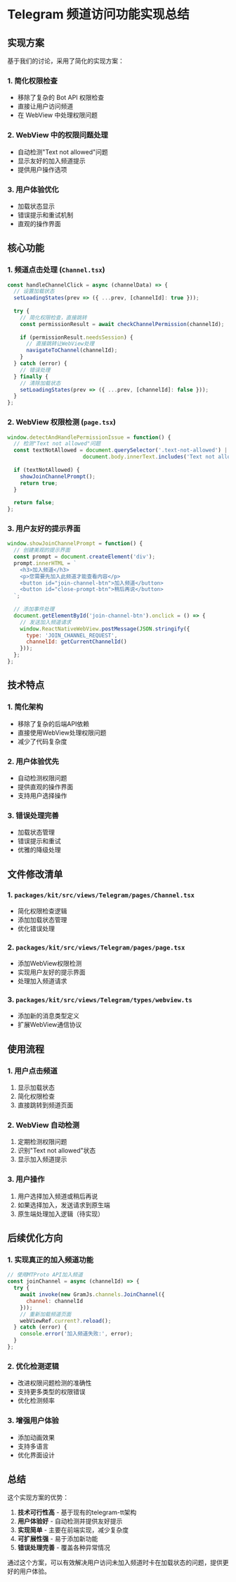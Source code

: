 # Telegram 频道访问功能实现总结

## 实现方案

基于我们的讨论，采用了简化的实现方案：

### 1. 简化权限检查
- 移除了复杂的 Bot API 权限检查
- 直接让用户访问频道
- 在 WebView 中处理权限问题

### 2. WebView 中的权限问题处理
- 自动检测"Text not allowed"问题
- 显示友好的加入频道提示
- 提供用户操作选项

### 3. 用户体验优化
- 加载状态显示
- 错误提示和重试机制
- 直观的操作界面

## 核心功能

### 1. 频道点击处理 (`Channel.tsx`)
```javascript
const handleChannelClick = async (channelData) => {
  // 设置加载状态
  setLoadingStates(prev => ({ ...prev, [channelId]: true }));
  
  try {
    // 简化权限检查，直接跳转
    const permissionResult = await checkChannelPermission(channelId);
    
    if (permissionResult.needsSession) {
      // 直接跳转让WebView处理
      navigateToChannel(channelId);
    }
  } catch (error) {
    // 错误处理
  } finally {
    // 清除加载状态
    setLoadingStates(prev => ({ ...prev, [channelId]: false }));
  }
};
```

### 2. WebView 权限检测 (`page.tsx`)
```javascript
window.detectAndHandlePermissionIssue = function() {
  // 检测"Text not allowed"问题
  const textNotAllowed = document.querySelector('.text-not-allowed') || 
                        document.body.innerText.includes('Text not allowed');
  
  if (textNotAllowed) {
    showJoinChannelPrompt();
    return true;
  }
  
  return false;
};
```

### 3. 用户友好的提示界面
```javascript
window.showJoinChannelPrompt = function() {
  // 创建美观的提示界面
  const prompt = document.createElement('div');
  prompt.innerHTML = `
    <h3>加入频道</h3>
    <p>您需要先加入此频道才能查看内容</p>
    <button id="join-channel-btn">加入频道</button>
    <button id="close-prompt-btn">稍后再说</button>
  `;
  
  // 添加事件处理
  document.getElementById('join-channel-btn').onclick = () => {
    // 发送加入频道请求
    window.ReactNativeWebView.postMessage(JSON.stringify({
      type: 'JOIN_CHANNEL_REQUEST',
      channelId: getCurrentChannelId()
    }));
  };
};
```

## 技术特点

### 1. 简化架构
- 移除了复杂的后端API依赖
- 直接使用WebView处理权限问题
- 减少了代码复杂度

### 2. 用户体验优先
- 自动检测权限问题
- 提供直观的操作界面
- 支持用户选择操作

### 3. 错误处理完善
- 加载状态管理
- 错误提示和重试
- 优雅的降级处理

## 文件修改清单

### 1. `packages/kit/src/views/Telegram/pages/Channel.tsx`
- 简化权限检查逻辑
- 添加加载状态管理
- 优化错误处理

### 2. `packages/kit/src/views/Telegram/pages/page.tsx`
- 添加WebView权限检测
- 实现用户友好的提示界面
- 处理加入频道请求

### 3. `packages/kit/src/views/Telegram/types/webview.ts`
- 添加新的消息类型定义
- 扩展WebView通信协议

## 使用流程

### 1. 用户点击频道
1. 显示加载状态
2. 简化权限检查
3. 直接跳转到频道页面

### 2. WebView 自动检测
1. 定期检测权限问题
2. 识别"Text not allowed"状态
3. 显示加入频道提示

### 3. 用户操作
1. 用户选择加入频道或稍后再说
2. 如果选择加入，发送请求到原生端
3. 原生端处理加入逻辑（待实现）

## 后续优化方向

### 1. 实现真正的加入频道功能
```javascript
// 使用MTProto API加入频道
const joinChannel = async (channelId) => {
  try {
    await invoke(new GramJs.channels.JoinChannel({
      channel: channelId
    }));
    // 重新加载频道页面
    webViewRef.current?.reload();
  } catch (error) {
    console.error('加入频道失败:', error);
  }
};
```

### 2. 优化检测逻辑
- 改进权限问题检测的准确性
- 支持更多类型的权限错误
- 优化检测频率

### 3. 增强用户体验
- 添加动画效果
- 支持多语言
- 优化界面设计

## 总结

这个实现方案的优势：

1. **技术可行性高** - 基于现有的telegram-tt架构
2. **用户体验好** - 自动检测并提供友好提示
3. **实现简单** - 主要在前端实现，减少复杂度
4. **可扩展性强** - 易于添加新功能
5. **错误处理完善** - 覆盖各种异常情况

通过这个方案，可以有效解决用户访问未加入频道时卡在加载状态的问题，提供更好的用户体验。 